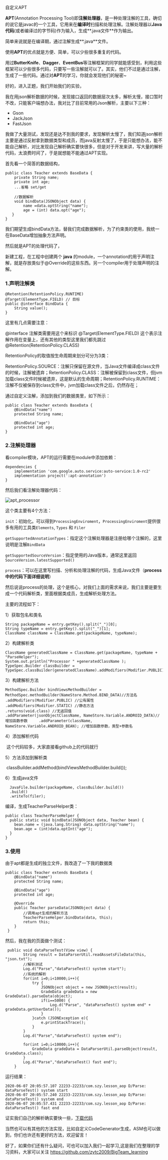 自定义APT

**APT**(Annotation Processing Tool)即**注解处理器**，是一种处理注解的工具，确切的说它是javac的一个工具，它用来在**编译时**扫描和处理注解。注解处理器以**Java代码**(或者编译过的字节码)作为输入，生成**.java文件**作为输出。

简单来说就是在编译期，通过注解生成**.java**文件。

使用**APT**的优点就是方便、简单，可以少些很多重复的代码。

用过**ButterKnife**、**Dagger**、**EventBus**等注解框架的同学就能感受到，利用这些框架可以少些很多代码，只要写一些注解就可以了。其实，他们不过是通过注解，生成了一些代码。通过对**APT**的学习，你就会发现他们的秘密~

好的，进入正题，我们开始我们的实验，

我在用json解析数据的时候，发现接口返回的数据层次太多，解析太慢，接口暂时不改，只能客户端想办法，我对比了目前常用的Json解析，主要以下三种：

- Gson
- JackJson
- FastJson

我做了大量测试，发现还是达不到我的要求，发现解析太慢了，我们知道json解析主要是通过反射拿到数据类型和成员，而java反射太慢了，于是只能想办法，能不能自己解析，对比发现自己解析确实要快很多，但是对于开发来讲，写大量的解析代码，太浪费时间了，于是就想能不能通过APT实现。

首先看一个简答的数据结构，

```
public class Teacher extends BaseData {
    private String name;
    private int age;
    ...省略 set/get
    
    //数据解析
    void bindData(JSONObject data) {
    	name =data.optString("name");
    	age = (int) data.opt("age");
   }
}
```

我们期望生成bindData方法，替我们完成数据解析，为了约束类的使用，我统一在BaseData增加抽象方法声明。

然后就是APT的处理代码了，

新建工程，在工程中创建两个 **java** 的module，一个annotation的用于声明注解，就是存放类似于@Override的这些东西。另一个compiler用于处理声明的注解。

### 1.声明注解类

```
@Retention(RetentionPolicy.RUNTIME)
@Target(ElementType.FIELD) // 目标
public @interface BindData {
    String value();
}
```

这里有几点需要注意：

@interface 注解类需要用这个来标识
@Target(ElementType.FIELD) 这个表示注解作用在变量上，还有其他的类型这里我们都先跳过
@Retention(RetentionPolicy.CLASS)    

RetentionPolicy的取值按生命周期来划分可分为3类：

​	RetentionPolicy.SOURCE：注解只保留在源文件，当Java文件编译成class文件的时候，注解被遗弃；
​	RetentionPolicy.CLASS：注解被保留到class文件，但jvm加载class文件时候被遗弃，这是默认的生命周期；
​	RetentionPolicy.RUNTIME：注解不仅被保存到class文件中，jvm加载class文件之后，仍然存在；



通过自定义注解，添加到我们的数据类里，如下所示：

```
public class Teacher extends BaseData {
    @BindData("name")
    protected String name;

    @BindData("age")
    protected int age;
}
```



### 2.注解处理器

看compiler模块，APT的运行需要在module中添加依赖：

```
dependencies {
    implementation 'com.google.auto.service:auto-service:1.0-rc2' 
    implementation project(':apt-annotation')
}
```

然后我们看注解处理器代码：

![apt_processor](..\images\apt_processor.png)

 这个类主要有4个方法：

`init`：初始化。可以得到`ProcessingEnviroment`，`ProcessingEnviroment`提供很多有用的工具类`Elements`, `Types` 和 `Filer`

`getSupportedAnnotationTypes`：指定这个注解处理器是注册给哪个注解的，这里说明是注解`BindData`

`getSupportedSourceVersion`：指定使用的Java版本，通常这里返回`SourceVersion.latestSupported()`

`process`：可以在这里写扫描、分析和处理注解的代码，生成Java文件（**process中的代码下面详细说明**）

 然后说说process的处理，这个是核心，对我们上面的需求来说，我们主要是要生成一个代码解析类，里面根据类成员，生成解析处理方法。

主要的流程如下：

  1）获取包名和类名

```
String packageName = entry.getKey().split("_")[0];
String typeName = entry.getKey().split("_")[1];
ClassName className = ClassName.get(packageName, typeName);
```

  2）构建解析类	

```
ClassName generatedClassName = ClassName.get(packageName, typeName + "ParseHelper");
System.out.println("Processor " +generatedClassName );
TypeSpec.Builder classBuilder = TypeSpec.classBuilder(generatedClassName).addModifiers(Modifier.PUBLIC).addAnnotation(Keep.class);
```

  3）构建解析方法  

```
MethodSpec.Builder bindViewsMethodBuilder = MethodSpec.methodBuilder(NameStore.Method.BIND_DATA)//方法名
.addModifiers(Modifier.PUBLIC) //公有属性
.addModifiers(Modifier.STATIC) //静态方法
.returns(void.class) //无返回值
.addParameter(jsonObjectClassName, NameStore.Variable.ANDROID_DATA)//增加函数参数     .addParameter(className, NameStore.Variable.ANDROID_BEAN); //增加函数参数，类型+参数名 
```

  4）添加解析代码

​      这个代码较多，大家直接看github上的代码就行

  5）方法添加到解析类

​     classBuilder.addMethod(bindViewsMethodBuilder.build());

   6）生成java文件     

```
  JavaFile.builder(packageName, classBuilder.build())
  .build()
  .writeTo(filer);
```

   编译，生成TeacherParseHelper类：     

```
public class TeacherParseHelper {
  public static void bindData(JSONObject data, Teacher bean) {
    bean.name = (java.lang.String) data.optString("name");
    bean.age = (int)data.optInt("age");
  }
}
```

### 3.使用

   由于apt都是生成的独立文件，我改造了一下我的数据类

```
public class Teacher extends BaseData {
    @BindData("name")
    protected String name;

    @BindData("age")
    protected int age;

    @Override
    public Teacher parseData(JSONObject data) {
        //调用apt生成的解析方法
        TeacherParseHelper.bindData(data, this);
        return this;
    }
 }
```

 然后，我在我的页面做个测试：   

```
 public void dataParseTest(View view) {
        String result = DataParserUtil.readAssetsFileData(this, "json.txt");
        //解析测试
        Log.d("Parse","dataParseTest() system start");
        //系统的解析
        for(int i=0;i<10000;i++){
            try {
                JSONObject object = new JSONObject(result);
                GradeData gradeData = new GradeData().parseData(object);
                if(i==5000) {
                    Log.d("Parse", "dataParseTest() system end" + gradeData.getUserData());
                }
            }catch (JSONException e){
                e.printStackTrace();
            }
        }
        Log.d("Parse","dataParseTest() system end");

        for(int i=0;i<10000;i++){
            GradeData gradeData = DataParserUtil.parseObject(result, GradeData.class);
        }
        Log.d("Parse","dataParseTest() fast end");
    }
```

运行结果：

```
2020-06-07 20:05:57.107 22233-22233/com.szy.lesson_aop D/Parse: dataParseTest() system start
2020-06-07 20:05:57.240 22233-22233/com.szy.lesson_aop D/Parse: dataParseTest() system end
2020-06-07 20:05:57.431 22233-22233/com.szy.lesson_aop D/Parse: dataParseTest() fast end
```

证实我们自己的解析确实要快一些，[下载代码](https://github.com/zytc2009/Demo_Aop)

当然也可以有其他的方法实现，比如自定义CodeGenerator生成，ASM也可以做到，你们也许还有更好的方法，欢迎留言！

好了，如果你们还有什么疑问，可也可以加入我们一起学习,这是我们在整理的学习资料，大家可以关注 https://github.com/zytc2009/BigTeam_learning

